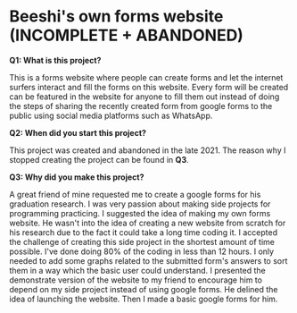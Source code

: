 # Beeshi's own forms website (INCOMPLETE + ABANDONED)

**Q1: What is this project?**

This is a forms website where people can create forms and let the internet surfers interact and fill the forms on this website.
Every form will be created can be featured in the website for anyone to fill them out instead of doing the steps of sharing the recently created form from google forms to the public using social media platforms such as WhatsApp.

**Q2: When did you start this project?**

This project was created and abandoned in the late 2021.
The reason why I stopped creating the project can be found in **Q3**.

**Q3: Why did you make this project?**

A great friend of mine requested me to create a google forms for his graduation research. I was very passion about making side projects for programming practicing. I suggested the idea of making my own forms website.
He wasn't into the idea of creating a new website from scratch for his research due to the fact it could take a long time coding it. I accepted the challenge of creating this side project in the shortest amount of time possible.
I've done doing 80% of the coding in less than 12 hours. I only needed to add some graphs related to the submitted form's answers to sort them in a way which the basic user could understand.
I presented the demonstrate version of the website to my friend to encourage him to depend on my side project instead of using google forms. He delined the idea of launching the website. Then I made a basic google forms for him.
